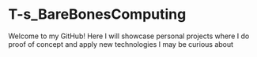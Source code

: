 # T-s_BareBonesComputing
Welcome to my GitHub!
Here I will showcase personal projects where I do proof of concept and apply new technologies I may be curious about
